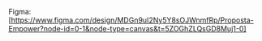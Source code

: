 Figma: [https://www.figma.com/design/MDGn9uI2Ny5Y8sOJWnmfRp/Proposta-Empower?node-id=0-1&node-type=canvas&t=5ZOGhZLQsGD8Muj1-0]
